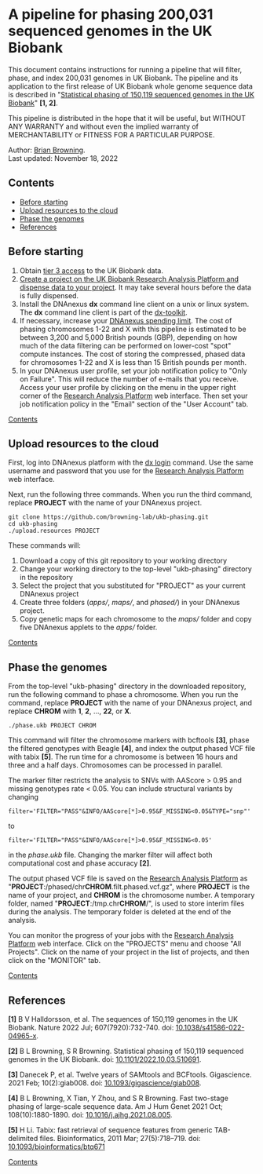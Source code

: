 # A pipeline for phasing 200,031 sequenced genomes in the UK Biobank

This document contains instructions for running a pipeline that will filter, phase, and index 200,031 genomes in UK Biobank. The pipeline and its application to the first release of UK Biobank whole genome sequence data is described in "[Statistical phasing of 150,119 sequenced genomes in the UK Biobank](https://www.biorxiv.org/content/10.1101/2022.10.03.510691v1)" **[1, 2]**. 

This pipeline is distributed in the hope that it will be useful, but WITHOUT ANY WARRANTY and without even the implied warranty of MERCHANTABILITY or FITNESS FOR A PARTICULAR PURPOSE.

Author: [Brian Browning](https://faculty.washington.edu/browning).  
Last updated: November 18, 2022

## Contents

* [Before starting](#before-starting)
* [Upload resources to the cloud](#upload-resources-to-the-cloud)
* [Phase the genomes](#phase-the-genomes)
* [References](#references)

## Before starting

1. Obtain [tier 3 access](https://www.ukbiobank.ac.uk/enable-your-research/costs) to the UK Biobank data.
2. [Create a project on the UK Biobank Research Analysis Platform and dispense data to your project](https://dnanexus.gitbook.io/uk-biobank-rap/getting-started/creating-a-project). It may take several hours before the data is fully dispensed.
3. Install the DNAnexus **dx** command line client on a unix or linux system. The **dx** command line client is part of the [dx-toolkit](https://documentation.dnanexus.com/downloads).
4. If necessary, increase your [DNAnexus spending limit](https://documentation.dnanexus.com/admin/billing-and-account-management#increasing-your-spending-limit). The cost of phasing chromosomes 1-22 and X with this pipeline is estimated to be between 3,200 and 5,000 British pounds (GBP), depending on how much of the data filtering can be performed on lower-cost "spot" compute instances. The cost of storing the compressed, phased data for chromosomes 1-22 and X is less than 15 British pounds per month.
5. In your DNAnexus user profile, set your job notification policy to "Only on Failure".  This will reduce the number of e-mails that you receive.  Access your user profile by clicking on the menu in the upper right corner of the [Research Analysis Platform](https://ukbiobank.dnanexus.com/) web interface.  Then set your job notification policy in the "Email" section of the "User Account" tab.

[Contents](#contents)

## Upload resources to the cloud

First, log into DNAnexus platform with the [dx login](https://documentation.dnanexus.com/user/login-and-logout) command.  Use the same username and password that you use for the [Research Analysis Platform](https://ukbiobank.dnanexus.com/) web interface.

Next, run the following three commands.  When you run the third command, replace **PROJECT** with the name of your DNAnexus project.
```
git clone https://github.com/browning-lab/ukb-phasing.git
cd ukb-phasing
./upload.resources PROJECT
```
These commands will:
1. Download a copy of this git repository to your working directory
2. Change your working directory to the top-level "ukb-phasing" directory in the repository
3. Select the project that you substituted for "PROJECT" as your current DNAnexus project
4. Create three folders (_apps/_, _maps/_, and  _phased/_) in your DNAnexus project.
5. Copy genetic maps for each chromosome to the _maps/_ folder and copy five DNAnexus applets to the _apps/_ folder.

[Contents](#contents)

## Phase the genomes

From the top-level "ukb-phasing" directory in the downloaded repository, run the following command to phase a chromosome. 
When you run the command, replace **PROJECT** with the name of your DNAnexus project, and replace **CHROM** with  **1**, **2**, ..., **22**, or **X**.
```
./phase.ukb PROJECT CHROM
```
This command will filter the chromosome markers with bcftools **[3]**, phase the filtered genotypes with Beagle **[4]**, and index the output phased VCF file with tabix **[5]**. The run time for a chromosome is between 16 hours and three and a half days. Chromosomes can be processed in parallel.

The marker filter restricts the analysis to SNVs with AAScore > 0.95 and missing genotypes rate < 0.05.  You can include structural variants by changing
```
filter='FILTER="PASS"&INFO/AAScore[*]>0.95&F_MISSING<0.05&TYPE="snp"'
```
to
```
filter='FILTER="PASS"&INFO/AAScore[*]>0.95&F_MISSING<0.05'
```
in the _phase.ukb_ file.  Changing the marker filter will affect both computational cost and phase accuracy **[2]**.

The output phased VCF file is saved on the [Research Analysis Platform](https://ukbiobank.dnanexus.com/) as "**PROJECT**:/phased/chr**CHROM**.filt.phased.vcf.gz", where **PROJECT** is the name of your project, and **CHROM** is the chromosome number.  A temporary folder, named  "**PROJECT**:/tmp.chr**CHROM**/", is used to store interim files during the analysis.  The temporary folder is deleted at the end of the analysis.

You can monitor the progress of your jobs with the [Research Analysis Platform](https://ukbiobank.dnanexus.com/) web interface.  Click on the "PROJECTS" menu and choose "All Projects".  Click on the name of your project in the list of projects, and then click on the "MONITOR" tab.

[Contents](#contents)

## References

**[1]** B V Halldorsson, et al. The sequences of 150,119 genomes in the UK Biobank. Nature 2022 Jul; 607(7920):732-740. doi: [10.1038/s41586-022-04965-x](https://doi.org/10.1038/s41586-022-04965-x). 

**[2]** B L Browning, S R Browning. Statistical phasing of 150,119 sequenced genomes in the UK Biobank. doi: [10.1101/2022.10.03.510691](https://doi.org/10.1101/2022.10.03.510691).

**[3]** Danecek P, et al. Twelve years of SAMtools and BCFtools. Gigascience. 2021 Feb; 10(2):giab008. doi: [10.1093/gigascience/giab008](https://doi.org/10.1093/gigascience/giab008).

**[4]** B L Browning, X Tian, Y Zhou, and S R Browning. Fast two-stage phasing of large-scale sequence data. Am J Hum Genet 2021 Oct; 108(10):1880-1890. doi: [10.1016/j.ajhg.2021.08.005](https://doi.org/10.1016/j.ajhg.2021.08.005).

**[5]** H Li. Tabix: fast retrieval of sequence features from generic TAB-delimited files. Bioinformatics, 2011 Mar; 27(5):718–719. doi: [10.1093/bioinformatics/btq671](https://doi.org/10.1093/bioinformatics/btq671)

[Contents](#contents)

